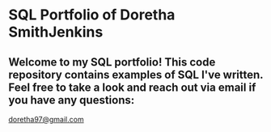 # SQL Portfolio of Doretha SmithJenkins

## Welcome to my SQL portfolio! This code repository contains examples of SQL I've written. Feel free to take a look and reach out via email if you have any questions:
doretha97@gmail.com
